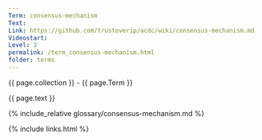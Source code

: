 ```yaml
---
Term: consensus-mechanism
Text: 
Link: https://github.com/trustoverip/acdc/wiki/consensus-mechanism.md
Videostart: 
Level: 3
permalink: /term_consensus-mechanism.html
folder: terms
---
```


{{ page.collection }} - {{ page.Term }}

   {{ page.text }}

{% include_relative glossary/consensus-mechanism.md %}

 {% include links.html %} 

